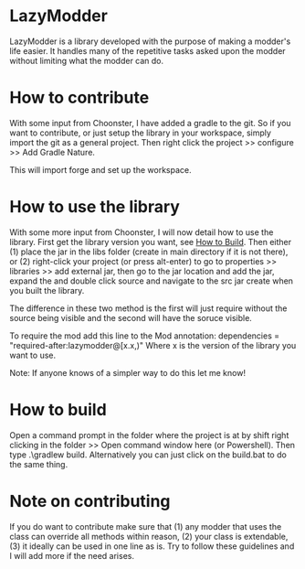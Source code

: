 # LazyModder
LazyModder is a library developed with the purpose of making a modder's life easier. It handles many of the repetitive tasks asked upon the modder without limiting what the modder can do.

# How to contribute
With some input from Choonster, I have added a gradle to the git. So if you want to contribute, or just setup the library in your workspace, simply import the git as a general project. Then right click the project >> configure >> Add Gradle Nature.

This will import forge and set up the workspace.

# How to use the library
With some more input from Choonster, I will now detail how to use the library. First get the library version you want, see <a href="#howtobuild">How to Build</a>. Then either (1) place the jar in the libs folder (create in main directory if it is not there), or (2) right-click your project (or press alt-enter) to go to properties >> libraries >> add external jar, then go to the jar location and add the jar, expand the and double click source and navigate to the src jar create when you built the library.

The difference in these two method is the first will just require without the source being visible and the second will have the soruce visible.

To require the mod add this line to the Mod annotation: dependencies = "required-after:lazymodder@[x.x,)" 
Where x is the version of the library you want to use.

Note: If anyone knows of a simpler way to do this let me know!

<div id="howtobuild">

# How to build
Open a command prompt in the folder where the project is at by shift right clicking in the folder >> Open command window here (or Powershell). Then type .\gradlew build.
Alternatively you can just click on the build.bat to do the same thing.

</div>

# Note on contributing
If you do want to contribute make sure that (1) any modder that uses the class can override all methods within reason, (2) your class is extendable, (3) it ideally can be used in one line as is. Try to follow these guidelines and I will add more if the need arises.